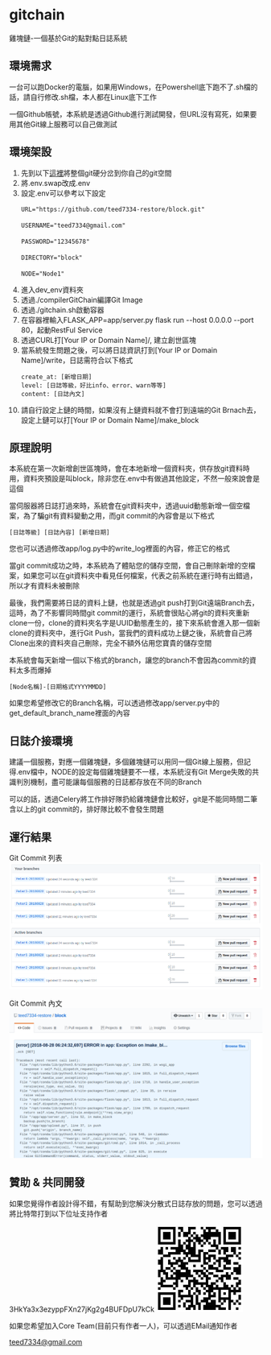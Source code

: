 # gitchain
雞塊鏈-一個基於Git的點對點日誌系統

## 環境需求

一台可以跑Docker的電腦，如果用Windows，在Powershell底下跑不了.sh檔的話，請自行修改.sh檔，本人都在Linux底下工作

一個Github帳號，本系統是透過Github進行測試開發，但URL沒有寫死，如果要用其他Git線上服務可以自己做測試

## 環境架設

1. 先到以下[這裡](https://github.com/teed7334-restore/block)將整個git硬分岔到你自己的git空間
2. 將.env.swap改成.env
3. 設定.env可以參考以下設定
   ```
   URL="https://github.com/teed7334-restore/block.git"

   USERNAME="teed7334@gmail.com"

   PASSWORD="12345678"

   DIRECTORY="block"

   NODE="Node1"
   ```
4. 進入dev_env資料夾
5. 透過./compilerGitChain編譯Git Image
6. 透過./gitchain.sh啟動容器
7. 在容器裡輸入FLASK_APP=app/server.py flask run --host 0.0.0.0 --port 80，起動RestFul Service
8. 透過CURL打[Your IP or Domain Name]/, 建立創世區塊
9. 當系統發生問題之後，可以將日誌資訊打到[Your IP or Domain Name]/write，日誌需符合以下格式
    ```
    create_at: [新增日期]
    level: [日誌等級，好比info、error、warn等等]
    content: [日誌內文]
    ```
10. 請自行設定上鏈的時間，如果沒有上鏈資料就不會打到遠端的Git Brnach去，設定上鏈可以打[Your IP or Domain Name]/make_block

## 原理說明
本系統在第一次新增創世區塊時，會在本地新增一個資料夾，供存放git資料時用，資料夾預設是叫block，除非您在.env中有做過其他設定，不然一般來說會是這個

當伺服器將日誌打過來時，系統會在git資料夾中，透過uuid動態新增一個空檔案，為了騙git有資料變動之用，而git commit的內容會是以下格式
```
[日誌等級] [日誌內容] [新增日期]
```

您也可以透過修改app/log.py中的write_log裡面的內容，修正它的格式

當git commit成功之時，本系統為了體貼您的儲存空間，會自己刪除新增的空檔案，如果您可以在git資料夾中看見任何檔案，代表之前系統在運行時有出錯過，所以才有資料未被刪除

最後，我們需要將日誌的資料上鏈，也就是透過git push打到Git遠端Branch去，這時，為了不影響同時間git commit的運行，系統會很貼心將git的資料夾重新clone一份，clone的資料夾名字是UUID動態產生的，接下來系統會進入那一個新clone的資料夾中，進行Git Push，當我們的資料成功上鏈之後，系統會自己將Clone出來的資料夾自己刪除，完全不額外佔用您寶貴的儲存空間

本系統會每天新增一個以下格式的branch，讓您的branch不會因為commit的資料太多而爆掉
```
[Node名稱]-[日期格式YYYYMMDD]
```

如果您希望修改它的Branch名稱，可以透過修改app/server.py中的get_default_branch_name裡面的內容

## 日誌介接環境
建議一個服務，對應一個雞塊鏈，多個雞塊鏈可以用同一個Git線上服務，但記得.env檔中，NODE的設定每個雞塊鏈要不一樣，本系統沒有Git Merge失敗的共識判別機制，盡可能讓每個服務的日誌都存放在不同的Branch

可以的話，透過Celery將工作排好隊扔給雞塊鏈會比較好，git是不能同時間二筆含以上的git commit的，排好隊比較不會發生問題

## 運行結果
Git Commit 列表
![Git Commit 列表](docs/images/git_commit_list.png)

Git Commit 內文
![Git Commit 內文](docs/images/git_commit_content.png)

## 贊助 & 共同開發
如果您覺得作者設計得不錯，有幫助到您解決分散式日誌存放的問題，您可以透過將比特幣打到以下位址支持作者

3HkYa3x3ezyppFXn27jKg2g4BUFDpU7kCk
![3HkYa3x3ezyppFXn27jKg2g4BUFDpU7kCk](docs/images/bitcoin.jpeg)

如果您希望加入Core Team(目前只有作者一人)，可以透過EMail通知作者

teed7334@gmail.com